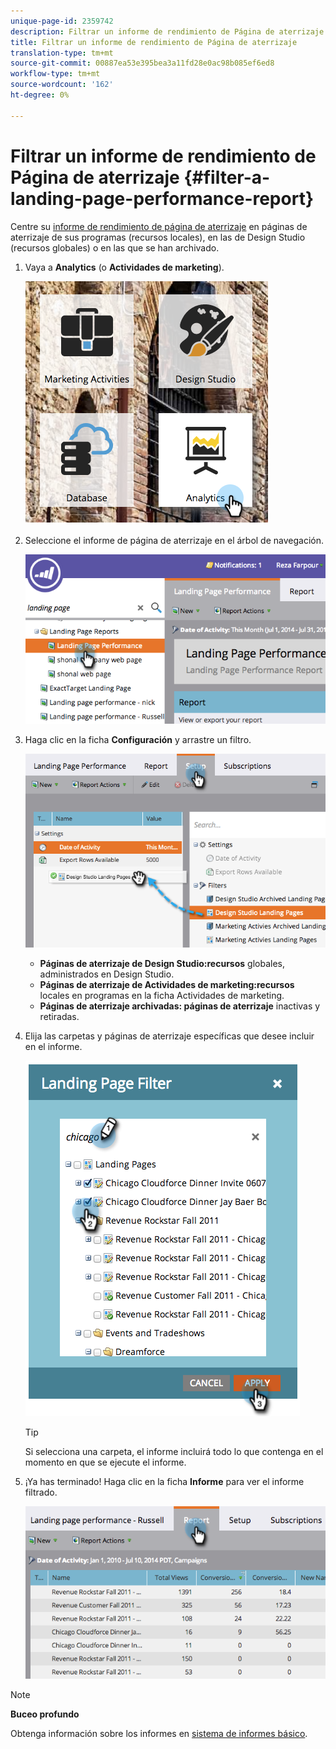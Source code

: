 ```yaml
---
unique-page-id: 2359742
description: Filtrar un informe de rendimiento de Página de aterrizaje - Documentos de marketing - Documentación del producto
title: Filtrar un informe de rendimiento de Página de aterrizaje
translation-type: tm+mt
source-git-commit: 00887ea53e395bea3a11fd28e0ac98b085ef6ed8
workflow-type: tm+mt
source-wordcount: '162'
ht-degree: 0%

---
```



# Filtrar un informe de rendimiento de Página de aterrizaje {#filter-a-landing-page-performance-report}

Centre su [informe de rendimiento de página de aterrizaje](../../../../product-docs/demand-generation/landing-pages/understanding-landing-pages/landing-page-performance-report.md) en páginas de aterrizaje de sus programas (recursos locales), en las de Design Studio (recursos globales) o en las que se han archivado.

1. Vaya a **Analytics** (o **Actividades de marketing**).

   ![](assets/analyticstile.png)

1. Seleccione el informe de página de aterrizaje en el árbol de navegación.

   ![](assets/image2014-9-18-15-3a46-3a6.png)

1. Haga clic en la ficha **Configuración** y arrastre un filtro.

   ![](assets/image2014-9-18-15-3a46-3a16.png)

   * **Páginas de aterrizaje de Design Studio:recursos** globales, administrados en Design Studio.
   * **Páginas de aterrizaje de Actividades de marketing:recursos** locales en programas en la ficha Actividades de marketing.
   * **Páginas de aterrizaje archivadas: páginas de aterrizaje** inactivas y retiradas.

1. Elija las carpetas y páginas de aterrizaje específicas que desee incluir en el informe.

   ![](assets/image2014-9-18-15-3a46-3a47.png)

   >[!TIP]
   >
   >Si selecciona una carpeta, el informe incluirá todo lo que contenga en el momento en que se ejecute el informe.

1. ¡Ya has terminado! Haga clic en la ficha **Informe** para ver el informe filtrado.

   ![](assets/image2014-9-18-15-3a47-3a21.png)

>[!NOTE]
>
>**Buceo profundo**
>
>Obtenga información sobre los informes en [sistema de informes básico](http://docs.marketo.com/display/docs/basic+reporting).

